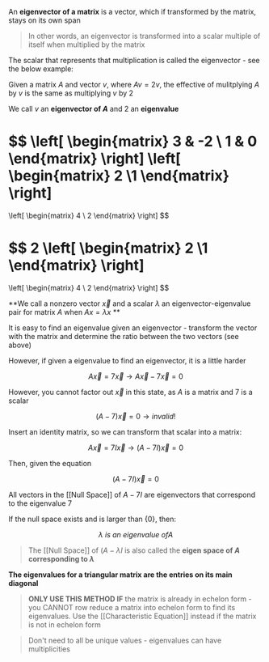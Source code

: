 An **eigenvector of a matrix** is a vector, which if transformed by the matrix, stays on its own span

> In other words, an eigenvector is transformed into a scalar multiple of itself when multiplied by the matrix

The scalar that represents that multiplication is called the eigenvector - see the below example:

Given a matrix $A$ and vector $v$, where $Av = 2v$, the effective of mulitplying $A$ by $v$ is the same as multiplying $v$ by $2$

We call $v$ an **eigenvector of $A$** and $2$ an **eigenvalue** 

$$
\left[
\begin{matrix}
3 & -2 \\ 1 & 0
\end{matrix}
\right]
\left[
\begin{matrix}
2 \\1
\end{matrix}
\right]
 = 
\left[
\begin{matrix}
4 \\ 2
\end{matrix}
\right]
$$

$$
2
\left[
\begin{matrix}
2 \\1
\end{matrix}
\right]
 = 
\left[
\begin{matrix}
4 \\ 2
\end{matrix}
\right]
$$

**We call a nonzero vector $\vec{x}$ and a scalar $\lambda$ an eigenvector-eigenvalue pair for matrix $A$ when $Ax = \lambda{x}$ **

It is easy to find an eigenvalue given an eigenvector - transform the vector with the matrix and determine the ratio between the two vectors (see above)

However, if given a eigenvalue to find an eigenvector, it is a little harder

$$
A\vec{x} = 7\vec{x}\rightarrow A\vec{x} - 7\vec{x} = 0
$$

However, you cannot factor out $\vec{x}$ in this state, as $A$ is a matrix and $7$ is a scalar

$$
 (A- 7)\vec{x} = 0 \rightarrow invalid!
$$

Insert an identity matrix, so we can transform that scalar into a matrix:

$$
A\vec{x} = 7I\vec{x}\rightarrow (A - 7I)\vec{x} = 0
$$

Then, given the equation

$$
(A - 7I)\vec{x} = 0
$$

All vectors in the [[Null Space]] of $A - 7I$ are eigenvectors that correspond to the eigenvalue $7$

If the null space exists and is larger than $\{0\}$, then:

$$
\lambda \ is \ an \ eigenvalue \ of A
$$

> The [[Null Space]] of $(A-\lambda{I}$ is also called the **eigen space of $A$  corresponding to $\lambda$**

**The eigenvalues for a triangular matrix are the entries on its main diagonal**

> **ONLY USE THIS METHOD IF** the matrix is already in echelon form - you CANNOT row reduce a matrix into echelon form to find its eigenvalues. Use the [[Characteristic Equation]] instead if the matrix is not in echelon form

> Don't need to all be unique values - eigenvalues can have multiplicities
